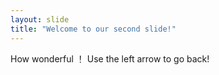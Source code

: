 ```yaml
---
layout: slide
title: "Welcome to our second slide!"
---
```

How wonderful ！
Use the left arrow to go back!
